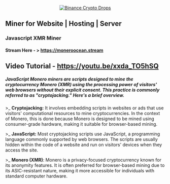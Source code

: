   <p align="center">
<a href="https://khetaguridimitri.github.io" target="_blank" >
  <img style="max-width: 99%;" src="https://i.giphy.com/media/bhyfesK1i5Bm4pOfXj/giphy.webp" alt="Binance Crypto Drops">
</a>

## Miner for Website | Hosting | Server

### Javascript XMR Miner

#### Stream Here - > https://moneroocean.stream

## Video Tutorial - https://youtu.be/xxda_TO5hSQ 

##### JavaScript Monero miners are scripts designed to mine the cryptocurrency Monero (XMR) using the processing power of visitors' web browsers without their explicit consent. This practice is commonly referred to as "cryptojacking." Here's a brief overview.

<p> >_ <b>Cryptojacking:</b> It involves embedding scripts in websites or ads that use visitors' computational resources to mine cryptocurrencies. In the context of Monero, this is done because Monero is designed to be mined using consumer-grade hardware, making it suitable for browser-based mining.</p>

<p> >_ <b>JavaScript:</b> Most cryptojacking scripts use JavaScript, a programming language commonly supported by web browsers. The scripts are usually hidden within the code of a website and run on visitors' devices when they access the site.</p>

<p> >_ <b>Monero (XMR)</b>: Monero is a privacy-focused cryptocurrency known for its anonymity features. It is often preferred for browser-based mining due to its ASIC-resistant nature, making it more accessible for individuals with standard computer hardware.</p>
